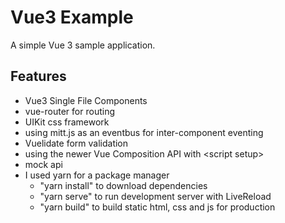 # Vue3 Example

A simple Vue 3 sample application.

## Features
 - Vue3 Single File Components
 - vue-router for routing
 - UIKit css framework
 - using mitt.js as an eventbus for inter-component eventing
 - Vuelidate form validation
 - using the newer Vue Composition API with &lt;script setup\>
 - mock api
 - I used yarn for a package manager
    - "yarn install" to download dependencies
    - "yarn serve" to run development server with LiveReload
    - "yarn build" to build static html, css and js for production 